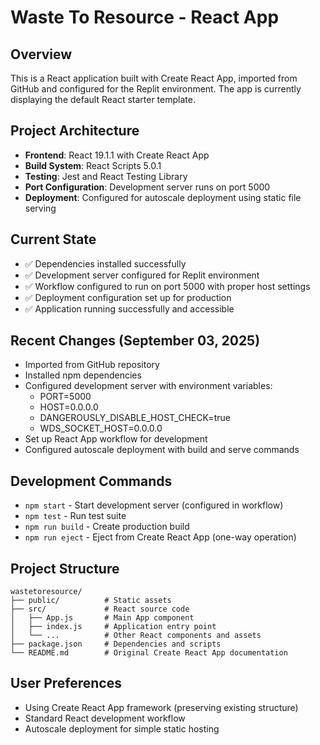 # Waste To Resource - React App

## Overview
This is a React application built with Create React App, imported from GitHub and configured for the Replit environment. The app is currently displaying the default React starter template.

## Project Architecture
- **Frontend**: React 19.1.1 with Create React App
- **Build System**: React Scripts 5.0.1
- **Testing**: Jest and React Testing Library
- **Port Configuration**: Development server runs on port 5000
- **Deployment**: Configured for autoscale deployment using static file serving

## Current State
- ✅ Dependencies installed successfully
- ✅ Development server configured for Replit environment
- ✅ Workflow configured to run on port 5000 with proper host settings
- ✅ Deployment configuration set up for production
- ✅ Application running successfully and accessible

## Recent Changes (September 03, 2025)
- Imported from GitHub repository
- Installed npm dependencies
- Configured development server with environment variables:
  - PORT=5000
  - HOST=0.0.0.0
  - DANGEROUSLY_DISABLE_HOST_CHECK=true
  - WDS_SOCKET_HOST=0.0.0.0
- Set up React App workflow for development
- Configured autoscale deployment with build and serve commands

## Development Commands
- `npm start` - Start development server (configured in workflow)
- `npm test` - Run test suite
- `npm run build` - Create production build
- `npm run eject` - Eject from Create React App (one-way operation)

## Project Structure
```
wastetoresource/
├── public/          # Static assets
├── src/             # React source code
│   ├── App.js       # Main App component
│   ├── index.js     # Application entry point
│   └── ...          # Other React components and assets
├── package.json     # Dependencies and scripts
└── README.md        # Original Create React App documentation
```

## User Preferences
- Using Create React App framework (preserving existing structure)
- Standard React development workflow
- Autoscale deployment for simple static hosting